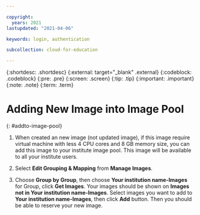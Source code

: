 ```yaml
---

copyright:
  years: 2021
lastupdated: "2021-04-06"

keywords: login, authentication

subcollection: cloud-for-education

---
```


{:shortdesc: .shortdesc}
{:external: target="_blank" .external}
{:codeblock: .codeblock}
{:pre: .pre}
{:screen: .screen}
{:tip: .tip}
{:important: .important}
{:note: .note}
{:term: .term}


# Adding New Image into Image Pool
{: #addto-image-pool}

1.	When created an new image (not updated image), if this image require virtual machine with less 4 CPU cores and 8 GB memory size, you can add this image to your institute image pool. This image will be available to all your institute users.

2.	Select **Edit Grouping & Mapping** from **Manage Images**.

3.	Choose **Group by Group**, then choose **Your institution name-Images** for Group, click  **Get Images**. Your images should be shown on **Images not in Your institution name-Images**. Select images you want to add to **Your institution name-Images**, then click **Add** button. Then you should be able to reserve your new image.
  
